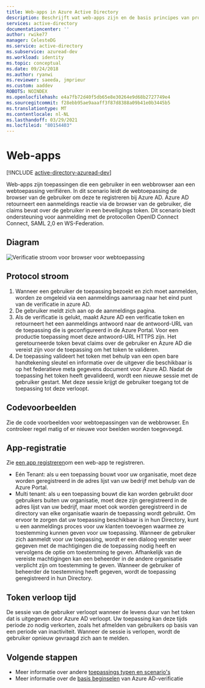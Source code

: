 ```yaml
---
title: Web-apps in Azure Active Directory
description: Beschrijft wat web-apps zijn en de basis principes van protocol stroom, registratie en verloop tijd van tokens voor dit type app.
services: active-directory
documentationcenter: ''
author: rwike77
manager: CelesteDG
ms.service: active-directory
ms.subservice: azuread-dev
ms.workload: identity
ms.topic: conceptual
ms.date: 09/24/2018
ms.author: ryanwi
ms.reviewer: saeeda, jmprieur
ms.custom: aaddev
ROBOTS: NOINDEX
ms.openlocfilehash: e4a7fb72d40f5db65e8e30264e9d68b2727749e4
ms.sourcegitcommit: f28ebb95ae9aaaff3f87d8388a09b41e0b3445b5
ms.translationtype: MT
ms.contentlocale: nl-NL
ms.lasthandoff: 03/29/2021
ms.locfileid: "80154403"
---
```

# <a name="web-apps"></a>Web-apps

[!INCLUDE [active-directory-azuread-dev](../../../includes/active-directory-azuread-dev.md)]

Web-apps zijn toepassingen die een gebruiker in een webbrowser aan een webtoepassing verifiëren. In dit scenario leidt de webtoepassing de browser van de gebruiker om deze te registreren bij Azure AD. Azure AD retourneert een aanmeldings reactie via de browser van de gebruiker, die claims bevat over de gebruiker in een beveiligings token. Dit scenario biedt ondersteuning voor aanmelding met de protocollen OpenID Connect Connect, SAML 2,0 en WS-Federation.

## <a name="diagram"></a>Diagram

![Verificatie stroom voor browser voor webtoepassing](./media/authentication-scenarios/web-browser-to-web-api.png)

## <a name="protocol-flow"></a>Protocol stroom

1. Wanneer een gebruiker de toepassing bezoekt en zich moet aanmelden, worden ze omgeleid via een aanmeldings aanvraag naar het eind punt van de verificatie in azure AD.
1. De gebruiker meldt zich aan op de aanmeldings pagina.
1. Als de verificatie is gelukt, maakt Azure AD een verificatie token en retourneert het een aanmeldings antwoord naar de antwoord-URL van de toepassing die is geconfigureerd in de Azure Portal. Voor een productie toepassing moet deze antwoord-URL HTTPS zijn. Het geretourneerde token bevat claims over de gebruiker en Azure AD die vereist zijn voor de toepassing om het token te valideren.
1. De toepassing valideert het token met behulp van een open bare handtekening sleutel en informatie over de uitgever die beschikbaar is op het federatieve meta gegevens document voor Azure AD. Nadat de toepassing het token heeft gevalideerd, wordt een nieuwe sessie met de gebruiker gestart. Met deze sessie krijgt de gebruiker toegang tot de toepassing tot deze verloopt.

## <a name="code-samples"></a>Codevoorbeelden

Zie de code voorbeelden voor webtoepassingen van de webbrowser. En controleer regel matig of er nieuwe voor beelden worden toegevoegd.

## <a name="app-registration"></a>App-registratie

Zie [een app registreren](../develop/quickstart-register-app.md?toc=/azure/active-directory/azuread-dev/toc.json&bc=/azure/active-directory/azuread-dev/breadcrumb/toc.json)om een web-app te registreren.

* Eén Tenant: als u een toepassing bouwt voor uw organisatie, moet deze worden geregistreerd in de adres lijst van uw bedrijf met behulp van de Azure Portal.
* Multi tenant: als u een toepassing bouwt die kan worden gebruikt door gebruikers buiten uw organisatie, moet deze zijn geregistreerd in de adres lijst van uw bedrijf, maar moet ook worden geregistreerd in de directory van elke organisatie waarin de toepassing wordt gebruikt. Om ervoor te zorgen dat uw toepassing beschikbaar is in hun Directory, kunt u een aanmeldings proces voor uw klanten toevoegen waarmee ze toestemming kunnen geven voor uw toepassing. Wanneer de gebruiker zich aanmeldt voor uw toepassing, wordt er een dialoog venster weer gegeven met de machtigingen die de toepassing nodig heeft en vervolgens de optie om toestemming te geven. Afhankelijk van de vereiste machtigingen kan een beheerder in de andere organisatie verplicht zijn om toestemming te geven. Wanneer de gebruiker of beheerder de toestemming heeft gegeven, wordt de toepassing geregistreerd in hun Directory.

## <a name="token-expiration"></a>Token verloop tijd

De sessie van de gebruiker verloopt wanneer de levens duur van het token dat is uitgegeven door Azure AD verloopt. Uw toepassing kan deze tijds periode zo nodig verkorten, zoals het afmelden van gebruikers op basis van een periode van inactiviteit. Wanneer de sessie is verlopen, wordt de gebruiker opnieuw gevraagd zich aan te melden.

## <a name="next-steps"></a>Volgende stappen

* Meer informatie over andere [toepassings typen en scenario's](app-types.md)
* Meer informatie over de [basis beginselen](v1-authentication-scenarios.md) van Azure AD-verificatie
